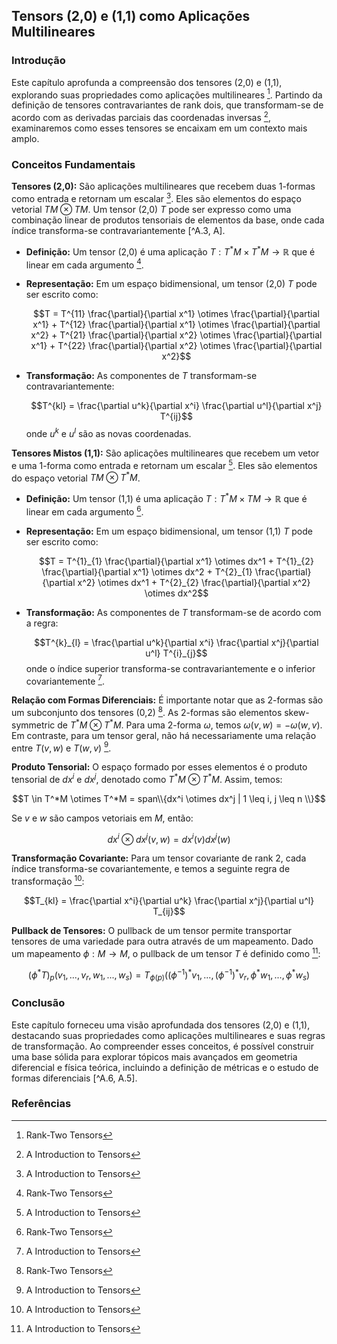 ## Tensors (2,0) e (1,1) como Aplicações Multilineares

### Introdução
Este capítulo aprofunda a compreensão dos tensores (2,0) e (1,1), explorando suas propriedades como aplicações multilineares [^A.3]. Partindo da definição de tensores contravariantes de rank dois, que transformam-se de acordo com as derivadas parciais das coordenadas inversas [^A], examinaremos como esses tensores se encaixam em um contexto mais amplo.

### Conceitos Fundamentais

**Tensores (2,0):** São aplicações multilineares que recebem duas 1-formas como entrada e retornam um escalar [^A]. Eles são elementos do espaço vetorial $TM \otimes TM$. Um tensor (2,0) $T$ pode ser expresso como uma combinação linear de produtos tensoriais de elementos da base, onde cada índice transforma-se contravariantemente [^A.3, A].

*   **Definição:** Um tensor (2,0) é uma aplicação $T: T^*M \times T^*M \rightarrow \mathbb{R}$ que é linear em cada argumento [^A.3].
*   **Representação:** Em um espaço bidimensional, um tensor (2,0) $T$ pode ser escrito como:

    $$T = T^{11} \frac{\partial}{\partial x^1} \otimes \frac{\partial}{\partial x^1} + T^{12} \frac{\partial}{\partial x^1} \otimes \frac{\partial}{\partial x^2} + T^{21} \frac{\partial}{\partial x^2} \otimes \frac{\partial}{\partial x^1} + T^{22} \frac{\partial}{\partial x^2} \otimes \frac{\partial}{\partial x^2}$$
*   **Transformação:** As componentes de $T$ transformam-se contravariantemente:

    $$T^{kl} = \frac{\partial u^k}{\partial x^i} \frac{\partial u^l}{\partial x^j} T^{ij}$$
    onde $u^k$ e $u^l$ são as novas coordenadas.

**Tensores Mistos (1,1):** São aplicações multilineares que recebem um vetor e uma 1-forma como entrada e retornam um escalar [^A]. Eles são elementos do espaço vetorial $TM \otimes T^*M$.

*   **Definição:** Um tensor (1,1) é uma aplicação $T: T^*M \times TM \rightarrow \mathbb{R}$ que é linear em cada argumento [^A.3].
*   **Representação:** Em um espaço bidimensional, um tensor (1,1) $T$ pode ser escrito como:

    $$T = T^{1}_{1} \frac{\partial}{\partial x^1} \otimes dx^1 + T^{1}_{2} \frac{\partial}{\partial x^1} \otimes dx^2 + T^{2}_{1} \frac{\partial}{\partial x^2} \otimes dx^1 + T^{2}_{2} \frac{\partial}{\partial x^2} \otimes dx^2$$
*   **Transformação:** As componentes de $T$ transformam-se de acordo com a regra:

    $$T^{k}_{l} = \frac{\partial u^k}{\partial x^i} \frac{\partial x^j}{\partial u^l} T^{i}_{j}$$
    onde o índice superior transforma-se contravariantemente e o inferior covariantemente [^A].

**Relação com Formas Diferenciais:**
É importante notar que as 2-formas são um subconjunto dos tensores (0,2) [^A.3]. As 2-formas são elementos skew-symmetric de $T^*M \otimes T^*M$. Para uma 2-forma $\omega$, temos $\omega(v, w) = -\omega(w, v)$. Em contraste, para um tensor geral, não há necessariamente uma relação entre $T(v, w)$ e $T(w, v)$ [^A].

**Produto Tensorial:**
O espaço formado por esses elementos é o produto tensorial de $dx^i$ e $dx^j$, denotado como $T^*M \otimes T^*M$. Assim, temos:

$$T \in T^*M \otimes T^*M = span\\{dx^i \otimes dx^j | 1 \leq i, j \leq n \\}$$

Se $v$ e $w$ são campos vetoriais em $M$, então:

$$dx^i \otimes dx^j (v, w) = dx^i(v) dx^j(w)$$

**Transformação Covariante:**
Para um tensor covariante de rank 2, cada índice transforma-se covariantemente, e temos a seguinte regra de transformação [^A]:

$$T_{kl} = \frac{\partial x^i}{\partial u^k} \frac{\partial x^j}{\partial u^l} T_{ij}$$

**Pullback de Tensores:**
O pullback de um tensor permite transportar tensores de uma variedade para outra através de um mapeamento. Dado um mapeamento $\phi: M \rightarrow M$, o pullback de um tensor $T$ é definido como [^A]:

$$(\phi^*T)_p(v_1, ..., v_r, w_1, ..., w_s) = T_{\phi(p)}((\phi^{-1})^*v_1, ..., (\phi^{-1})^*v_r, \phi^*w_1, ..., \phi^*w_s)$$

### Conclusão

Este capítulo forneceu uma visão aprofundada dos tensores (2,0) e (1,1), destacando suas propriedades como aplicações multilineares e suas regras de transformação. Ao compreender esses conceitos, é possível construir uma base sólida para explorar tópicos mais avançados em geometria diferencial e física teórica, incluindo a definição de métricas e o estudo de formas diferenciais [^A.6, A.5].

### Referências
[^A]: A Introduction to Tensors
[^A.3]: Rank-Two Tensors
<!-- END -->
